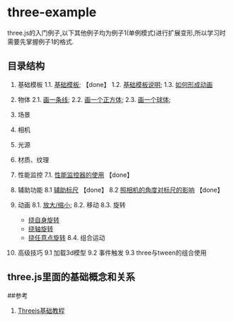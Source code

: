 # three-example
three.js的入门例子,以下其他例子均为例子1(单例模式)进行扩展变形,所以学习时需要先掌握例子1的格式.

## 目录结构

1. 基础模板
  1.1. [基础模板](./example/base.html);     【done】
  1.2. [基础模板说明](./example/concept.md);
  1.3. [如何形成动画](./example/animate.md)

2. 物体
2.1. [画一条线]('./example/line.html);
2.2. [画一个正方体]('./example/square.html);
2.3. [画一个球体]('./example/circle.html');

3. 场景

4. 相机

5. 光源

6. 材质、纹理

7. 性能监控
7.1. [性能监控器的使用](./example/performance-watch.html)   【done】
8. 辅助功能
8.1 [辅助标尺](./example/guide.html)     【done】
8.2 [照相机的角度对标尺的影响](./example/guide-camera.html)   【done】
8. 动画
8.1. [放大/缩小](./example/scale.html);
8.2. 移动
8.3. 旋转
    * [绕自身旋转](./example/rotate-self.html)
    * [绕轴旋转](./example/rotate-axis.html)
    * [绕任意点旋转](./example/rotate-some-dot.html)
8.4. 组合运动

9. 高级技巧
9.1 加载3d模型
9.2 事件触发
9.3 three与tween的组合使用


## three.js里面的基础概念和关系





##参考
1. [Threejs基础教程](http://www.hewebgl.com/article/articledir/1)